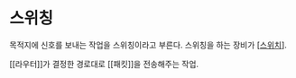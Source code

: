 # 스위칭

목적지에 신호를 보내는 작업을 스위칭이라고 부른다. 스위칭을 하는 장비가 [[스위치]].

[[라우터]]가 결정한 경로대로 [[패킷]]을 전송해주는 작업. 

[//begin]: # "Autogenerated link references for markdown compatibility"
[스위치]: 스위치.md "스위치"
[//end]: # "Autogenerated link references"